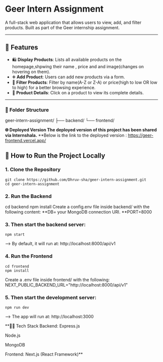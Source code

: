 # Geer Intern Assignment

A full-stack web application that allows users to view, add, and filter products. Built as part of the Geer internship assignment.

---

## 🔧 Features

- 🛍 **Display Products**: Lists all available products on the homepage,shpwing their name , price and and image(changes on hovering on them).
- ➕ **Add Product**: Users can add new products via a form.
- 🔎 **Filter Products**: Filter by name(A-Z or Z-A) or price(high to low OR low to high) for a better browsing experience.
- 📄 **Product Details**: Click on a product to view its complete details.

---

### 📁 Folder Structure
geer-intern-assignment/
├── backend/
└── frontend/

**🌐 Deployed Version
The deployed version of this project has been shared via Internshala.**
**Below is the link to the deployed version :
    https://geer-frontend.vercel.app/


## 🚀 How to Run the Project Locally
### 1. Clone the Repository
    git clone https://github.com/Dhruv-sha/geer-intern-assignment.git
    cd geer-intern-assignment

### 2. Run the Backend
cd backend
npm install
Create a config.env file inside backend/ with the following content:
    **DB= your MongoDB connection URI.
    **PORT=8000

### 3. Then start the backend server:
    npm start

--> By default, it will run at: http://localhost:8000/api/v1  


### 4. Run the Frontend
    cd frontend
    npm install
Create a .env file inside frontend/ with the following:
    NEXT_PUBLIC_BACKEND_URL="http://localhost:8000/api/v1"

### 5. Then start the development server:
    npm run dev

--> The app will run at: http://localhost:3000



**🧑‍💻 Tech Stack
Backend:
Express.js

Node.js

MongoDB

Frontend:
Next.js (React Framework)**









